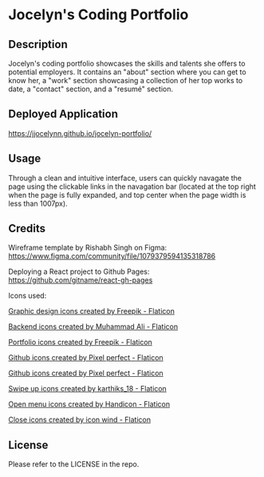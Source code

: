 # Jocelyn's Coding Portfolio

## Description

Jocelyn's coding portfolio showcases the skills and talents she offers to potential employers. It contains an "about" section where you can get to know her, a "work" section showcasing a collection of her top works to date, a "contact" section, and a "resumé" section.

## Deployed Application

https://jjocelynn.github.io/jocelyn-portfolio/

## Usage

Through a clean and intuitive interface, users can quickly navagate the page using the clickable links in the navagation bar (located at the top right when the page is fully expanded, and top center when the page width is less than 1007px).

<!-- ![header and intro at full width vs at less than 1007px](./main/public/assets/images/header-and-intro.jpg) -->

## Credits

Wireframe template by Rishabh Singh on Figma: https://www.figma.com/community/file/1079379594135318786

Deploying a React project to Github Pages:
https://github.com/gitname/react-gh-pages

Icons used:

<a href="https://www.flaticon.com/free-icons/graphic-design" title="graphic design icons">Graphic design icons created by Freepik - Flaticon</a>

<a href="https://www.flaticon.com/free-icons/backend" title="backend icons">Backend icons created by Muhammad Ali - Flaticon</a>

<a href="https://www.flaticon.com/free-icons/portfolio" title="portfolio icons">Portfolio icons created by Freepik - Flaticon</a>

<a href="https://www.flaticon.com/free-icons/github" title="github icons">Github icons created by Pixel perfect - Flaticon</a>

<a href="https://www.flaticon.com/free-icons/github" title="github icons">Github icons created by Pixel perfect - Flaticon</a>

<a href="https://www.flaticon.com/free-icons/swipe-up" title="swipe up icons">Swipe up icons created by karthiks_18 - Flaticon</a>

<a href="https://www.flaticon.com/free-icons/open-menu" title="open menu icons">Open menu icons created by Handicon - Flaticon</a>

<a href="https://www.flaticon.com/free-icons/close" title="close icons">Close icons created by icon wind - Flaticon</a>

## License

Please refer to the LICENSE in the repo.
